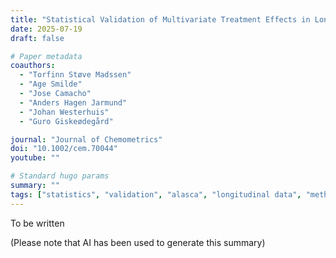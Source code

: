 ```yaml
---
title: "Statistical Validation of Multivariate Treatment Effects in Longitudinal Study Designs"
date: 2025-07-19
draft: false

# Paper metadata
coauthors:
  - "Torfinn Støve Madssen"
  - "Age Smilde"
  - "Jose Camacho"
  - "Anders Hagen Jarmund"
  - "Johan Westerhuis"
  - "Guro Giskeødegård"

journal: "Journal of Chemometrics"
doi: "10.1002/cem.70044"
youtube: ""

# Standard hugo params
summary: ""
tags: ["statistics", "validation", "alasca", "longitudinal data", "method development"]
---
```


To be written

(Please note that AI has been used to generate this summary)